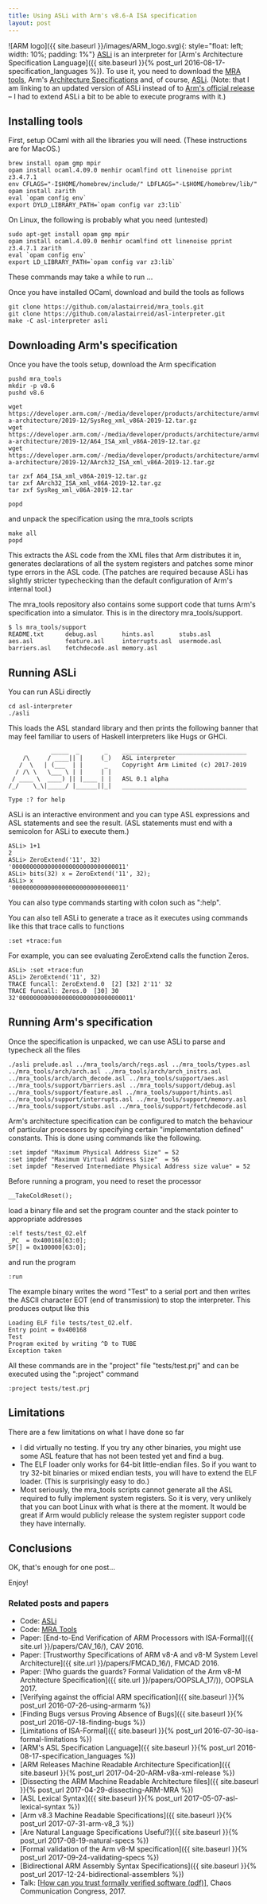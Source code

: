 ```yaml
---
title: Using ASLi with Arm's v8.6-A ISA specification
layout: post
---
```


![ARM logo]({{ site.baseurl }}/images/ARM_logo.svg){: style="float: left; width: 10%; padding: 1%"}
[ASLi](https://github.com/alastairreid/asl-interpreter)
is an interpreter for
[Arm's Architecture Specification Language]({{ site.baseurl }}{% post_url 2016-08-17-specification_languages %}).
To use it, you need to download the 
[MRA tools](https://github.com/alastairreid/mra_tools),
Arm's
[Architecture Specifications](https://developer.arm.com/architectures/cpu-architecture/a-profile/exploration-tools)
and, of course,
[ASLi](https://github.com/alastairreid/asl-interpreter).
(Note: that I am linking to an updated version of ASLi
instead of to
[Arm's official release](https://github.com/ARM-software/asl-interpreter)
– I had to extend ASLi a bit to be able to execute programs with it.)

## Installing tools

First, setup OCaml with all the libraries you will need.
(These instructions are for MacOS.)
```
brew install opam gmp mpir
opam install ocaml.4.09.0 menhir ocamlfind ott linenoise pprint z3.4.7.1
env CFLAGS="-I$HOME/homebrew/include/" LDFLAGS="-L$HOME/homebrew/lib/" opam install zarith
eval `opam config env`
export DYLD_LIBRARY_PATH=`opam config var z3:lib`
```

On Linux, the following is probably what you need (untested)
```
sudo apt-get install opam gmp mpir
opam install ocaml.4.09.0 menhir ocamlfind ott linenoise pprint z3.4.7.1 zarith
eval `opam config env`
export LD_LIBRARY_PATH=`opam config var z3:lib`
```

These commands may take a while to run ...

Once you have installed OCaml, download and build the tools as follows
```
git clone https://github.com/alastairreid/mra_tools.git
git clone https://github.com/alastairreid/asl-interpreter.git
make -C asl-interpreter asli
```

## Downloading Arm's specification

Once you have the tools setup, download the Arm specification
```
pushd mra_tools
mkdir -p v8.6
pushd v8.6

wget https://developer.arm.com/-/media/developer/products/architecture/armv8-a-architecture/2019-12/SysReg_xml_v86A-2019-12.tar.gz
wget https://developer.arm.com/-/media/developer/products/architecture/armv8-a-architecture/2019-12/A64_ISA_xml_v86A-2019-12.tar.gz
wget https://developer.arm.com/-/media/developer/products/architecture/armv8-a-architecture/2019-12/AArch32_ISA_xml_v86A-2019-12.tar.gz

tar zxf A64_ISA_xml_v86A-2019-12.tar.gz
tar zxf AArch32_ISA_xml_v86A-2019-12.tar.gz
tar zxf SysReg_xml_v86A-2019-12.tar

popd
```
and unpack the specification using the mra_tools scripts
```
make all
popd
```
This extracts the ASL code from the XML files that Arm distributes it in,
generates declarations of all the system registers and
patches some minor type errors in the ASL code.
(The patches are required because ASLi has slightly stricter typechecking
than the default configuration of Arm's internal tool.)

The mra_tools repository also contains some support code that turns Arm's
specification into a simulator.  This is in the directory mra_tools/support.
```
$ ls mra_tools/support
README.txt      debug.asl       hints.asl       stubs.asl
aes.asl         feature.asl     interrupts.asl  usermode.asl
barriers.asl    fetchdecode.asl memory.asl
```

## Running ASLi

You can run ASLi directly
```
cd asl-interpreter
./asli
```
This loads the ASL standard library and then prints the following banner that
may feel familiar to users of Haskell interpreters like Hugs or GHCi.
```
            _____  _       _    ___________________________________
    /\     / ____|| |     (_)   ASL interpreter
   /  \   | (___  | |      _    Copyright Arm Limited (c) 2017-2019
  / /\ \   \___ \ | |     | |
 / ____ \  ____) || |____ | |   ASL 0.1 alpha
/_/    \_\|_____/ |______||_|   ___________________________________

Type :? for help
```
ASLi is an interactive environment and you can type ASL expressions and ASL
statements and see the result.
(ASL statements must end with a semicolon for ASLi to execute them.)
```
ASLi> 1+1
2
ASLi> ZeroExtend('11', 32)
'00000000000000000000000000000011'
ASLi> bits(32) x = ZeroExtend('11', 32);
ASLi> x
'00000000000000000000000000000011'
```
You can also type commands starting with colon such as ":help".

You can also tell ASLi to generate a trace as it executes using commands like
this that trace calls to functions
```
:set +trace:fun
```
For example, you can see evaluating ZeroExtend calls the function Zeros.
```
ASLi> :set +trace:fun
ASLi> ZeroExtend('11', 32)
TRACE funcall: ZeroExtend.0  [2] [32] 2'11' 32
TRACE funcall: Zeros.0  [30] 30
32'00000000000000000000000000000011'
```

## Running Arm's specification

Once the specification is unpacked, we can use ASLi to parse and typecheck all
the files
```
./asli prelude.asl ../mra_tools/arch/regs.asl ../mra_tools/types.asl ../mra_tools/arch/arch.asl ../mra_tools/arch/arch_instrs.asl ../mra_tools/arch/arch_decode.asl ../mra_tools/support/aes.asl ../mra_tools/support/barriers.asl ../mra_tools/support/debug.asl ../mra_tools/support/feature.asl ../mra_tools/support/hints.asl ../mra_tools/support/interrupts.asl ../mra_tools/support/memory.asl ../mra_tools/support/stubs.asl ../mra_tools/support/fetchdecode.asl
```
Arm's architecture specification can be configured to match the behaviour of
particular processors by specifying certain "implementation defined"
constants.
This is done using commands like the following.
```
:set impdef "Maximum Physical Address Size" = 52
:set impdef "Maximum Virtual Address Size"  = 56
:set impdef "Reserved Intermediate Physical Address size value" = 52
```
Before running a program, you need to reset the processor
```
__TakeColdReset();
```
load a binary file and set the program counter and the stack pointer
to appropriate addresses
```
:elf tests/test_O2.elf
_PC  = 0x400168[63:0];
SP[] = 0x100000[63:0];
```
and run the program
```
:run
```
The example binary writes the word "Test" to a serial port
and then writes the ASCII character EOT (end of transmission)
to stop the interpreter.
This produces output like this
```
Loading ELF file tests/test_O2.elf.
Entry point = 0x400168
Test
Program exited by writing ^D to TUBE
Exception taken
```

All these commands are in the "project" file "tests/test.prj" and
can be executed using the ":project" command
```
:project tests/test.prj
```

## Limitations

There are a few limitations on what I have done so far

* I did virtually no testing.  If you try any other binaries, you might
  use some ASL feature that has not been tested yet and find a bug.
* The ELF loader only works for 64-bit little-endian files.
  So if you want to try 32-bit binaries or mixed endian tests, you will have
  to extend the ELF loader.  (This is surprisingly easy to do.)
* Most seriously, the mra_tools scripts cannot generate all the ASL
  required to fully implement system registers.
  So it is very, very unlikely that you can boot Linux with what
  is there at the moment.
  It would be great if Arm would publicly release the system register support code
  they have internally.

## Conclusions

OK, that's enough for one post...

Enjoy!


### Related posts and papers

* Code: [ASLi](https://github.com/alastairreid/asl-interpreter)
* Code: [MRA Tools](https://github.com/alastairreid/mra_tools)
* Paper: [End-to-End Verification of ARM Processors with ISA-Formal]({{ site.url }}/papers/CAV_16/), CAV 2016.
* Paper: [Trustworthy Specifications of ARM v8-A and v8-M System Level Architecture]({{ site.url }}/papers/FMCAD_16/), FMCAD 2016.
* Paper: [Who guards the guards?  Formal Validation of the Arm v8-M Architecture Specification]({{ site.url }}/papers/OOPSLA_17/)), OOPSLA 2017.
* [Verifying against the official ARM specification]({{ site.baseurl }}{% post_url 2016-07-26-using-armarm %})
* [Finding Bugs versus Proving Absence of Bugs]({{ site.baseurl }}{% post_url 2016-07-18-finding-bugs %})
* [Limitations of ISA-Formal]({{ site.baseurl }}{% post_url 2016-07-30-isa-formal-limitations %})
* [ARM's ASL Specification Language]({{ site.baseurl }}{% post_url 2016-08-17-specification_languages %})
* [ARM Releases Machine Readable Architecture Specification]({{ site.baseurl }}{% post_url 2017-04-20-ARM-v8a-xml-release %})
* [Dissecting the ARM Machine Readable Architecture files]({{ site.baseurl }}{% post_url 2017-04-29-dissecting-ARM-MRA %})
* [ASL Lexical Syntax]({{ site.baseurl }}{% post_url 2017-05-07-asl-lexical-syntax %})
* [Arm v8.3 Machine Readable Specifications]({{ site.baseurl }}{% post_url 2017-07-31-arm-v8_3 %})
* [Are Natural Language Specifications Useful?]({{ site.baseurl }}{% post_url 2017-08-19-natural-specs %})
* [Formal validation of the Arm v8-M specification]({{ site.baseurl }}{% post_url 2017-09-24-validating-specs %})
* [Bidirectional ARM Assembly Syntax Specifications]({{ site.baseurl }}{% post_url 2017-12-24-bidirectional-assemblers %})
* Talk: [[How can you trust formally verified software (pdf)](/talks/using-arm-specs-34C3-2017-12-27.pdf)], Chaos Communication Congress, 2017.
